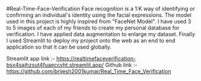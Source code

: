 #Real-Time-Face-Verification
Face recognition is a 1:K way of identifying or confirming an individual's identity using the facial expressions. The model used in this project is highly inspired from "FaceNet Model". I have used 3 to 5 images of each of my friends to create my personal database for verification. I have applied data augmentation to enlarge my dataset. Finally I used Streamlit to deploy my project onto the web as an end to end application so that it can be used globally.

Streamlit app link :- https://realtimefaceverification-bsx4sajhzsut4fuaeccvht.streamlit.app/
Github link :- https://github.com/brijesh2001kumar/Real_Time_Face_Verification
